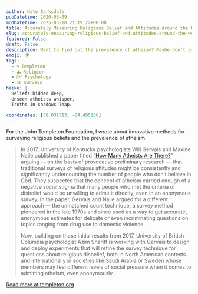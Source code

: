 ```yaml
---
author: Nate Barksdale
pubDatetime: 2020-03-09
modDatetime: 2025-03-18 21:19:22+00:00
title: Accurately Measuring Religious Belief and Attitudes Around the World
slug: accurately-measuring-religious-belief-and-attitudes-around-the-world
featured: False
draft: False
description: Want to find out the prevalence of atheism? Maybe don’t ask.
emoji: 🌍
tags:
  - 🌀 Templeton
  - ⛪ Religion
  - 🧘‍♂️ Psychology
  - 📊 Surveys
haiku: |
  Beliefs hidden deep,  
  Unseen atheists whisper,  
  Truths in shadows leap.

coordinates: [38.031713, -84.495136]
---
```


For the John Templeton Foundation, I wrote about innovative methods for surveying religious beliefs and the prevalence of atheism.

> In 2017, University of Kentucky psychologists Will Gervais and Maxine Najle published a paper titled “[How Many Atheists Are There?](https://journals.sagepub.com/doi/full/10.1177/1948550617707015)” arguing — on the basis of provocative preliminary research — that traditional surveys of religious attitudes might be consistently and significantly undercounting the number of people who don’t believe in God. They suspected that the concept of atheism carried enough of a negative social stigma that many people who met the criteria of disbelief would be unwilling to admit it directly, even in an anonymous survey. In the paper, Gervais and Najle argued for a different approach — the unmatched count technique, a survey method pioneered in the late 1970s and since used as a way to get accurate, anonymous estimates for delicate or even incriminating questions on topics ranging from drug use to domestic violence.
>
> Now, building on those initial results from 2017, University of British Columbia psychologist Azim Shariff is working with Gervais to design and deploy experiments that will refine the survey technique for questions about religious disbelief, both in North American contexts and internationally in societies like Saudi Arabia or Sweden whose members may feel different levels of social pressure when it comes to admitting atheism, even anonymously.

[Read more at templeton.org](https://www.templeton.org/grant/accurately-measuring-religious-belief-and-attitudes-around-the-world)
